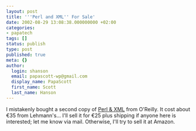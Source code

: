 ```yaml
---
layout: post
title: '''Perl and XML'' For Sale'
date: 2002-08-29 13:08:38.000000000 +02:00
categories:
- papatech
tags: []
status: publish
type: post
published: true
meta: {}
author:
  login: shanson
  email: papascott-wp@gmail.com
  display_name: PapaScott
  first_name: Scott
  last_name: Hanson
---
```

<p>I mistakenly bought a second copy of <a href="http://www.oreilly.com/catalog/perlxml/">Perl & XML</a> from O'Reilly. It cost about &euro;35 from Lehmann's... I'll sell it for &euro;25 plus shipping if anyone here is interested; let me know via mail. Otherwise, I'll try to sell it at Amazon.</p>
